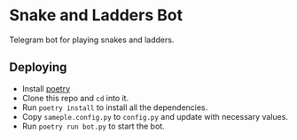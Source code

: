 # Snake and Ladders Bot

Telegram bot for playing snakes and ladders.

## Deploying

- Install [poetry](https://python-poetry.org/)
- Clone this repo and `cd` into it.
- Run `poetry install` to install all the dependencies.
- Copy `sameple.config.py` to `config.py` and update with necessary values.
- Run `poetry run bot.py` to start the bot.
